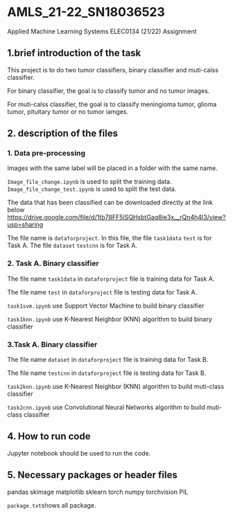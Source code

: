 # AMLS_21-22_SN18036523
Applied Machine Learning Systems ELEC0134 (21/22) Assignment

## 1.brief introduction of the task

This project is to do two tumor classifiers, binary classifier and muti-calss classifier.

For binary classifier, the goal is to classify tumor and no tumor images. 

For muti-calss classifier, the goal is to classify meningioma tumor, glioma tumor, pituitary tumor or no tumor iamges.


## 2. description of the files

### 1. Data pre-processing

Images with the same label will be placed in a folder with the same name.

`Image_file_change.ipynb` is used to split the training data. 
`Image_file_change_test.ipynb` is used to split the test data. 


The data that has been classified can be downloaded directly at the link below
https://drive.google.com/file/d/1tb78FF5ISQHsbtGaq8ie3x__rQn4h4I3/view?usp=sharing

The file name is `dataforproject`.
In this file, the file `task1data` `test` is for Task A.
The file ``dataset`` `testcnn` is for Task A.



### 2. Task A. Binary classifier

The file name `task1data` in `dataforproject` file is training data for Task A.

The file name `test` in `dataforproject` file is testing data for Task A.


`task1svm.ipynb`  use Support Vector Machine to build binary classifier 

`task1knn.ipynb` use K-Nearest Neighbor (KNN) algorithm to build binary classifier 





### 3.Task A. Binary classifier

The file name `dataset` in `dataforproject` file is training data for Task B.

The file name `testcnn` in `dataforproject` file is testing data for Task B.


`task2knn.ipynb` use K-Nearest Neighbor (KNN) algorithm to build muti-class classifier 

`task2cnn.ipynb` use Convolutional Neural Networks algorithm to build muti-class classifier




## 4. How to run  code
 
Jupyter notebook should be used to run the code.



## 5.  Necessary packages or header files 

pandas
skimage
matplotlib
sklearn
torch
numpy
torchvision
PIL

`package.txt`shows all package.
